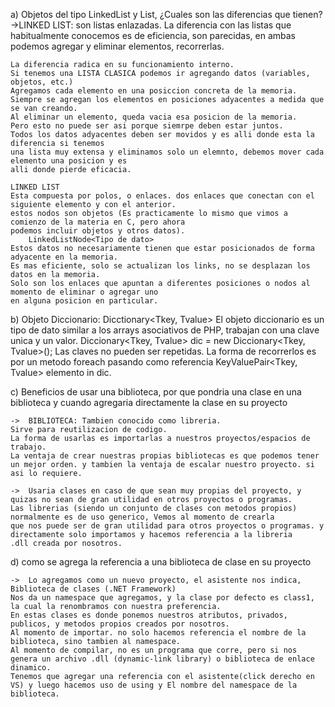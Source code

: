a) Objetos del tipo LinkedList y List, ¿Cuales son las diferencias que tienen?
    ->LINKED LIST: son listas enlazadas.
    La diferencia con las listas que habitualmente conocemos es de eficiencia, son parecidas,
     en ambas podemos agregar y eliminar elementos, recorrerlas.

    La diferencia radica en su funcionamiento interno.
    Si tenemos una LISTA CLASICA podemos ir agregando datos (variables, objetos, etc.) 
    Agregamos cada elemento en una posiccion concreta de la memoria.
    Siempre se agregan los elementos en posiciones adyacentes a medida que se van creando.
    Al eliminar un elemento, queda vacia esa posicion de la memoria. 
    Pero esto no puede ser asi porque siemrpe deben estar juntos. 
    Todos los datos adyacentes deben ser movidos y es alli donde esta la diferencia si tenemos
    una lista muy extensa y eliminamos solo un elemnto, debemos mover cada elemento una posicion y es
    alli donde pierde eficacia.

    LINKED LIST
    Esta compuesta por polos, o enlaces. dos enlaces que conectan con el siguiente elemento y con el anterior.
    estos nodos son objetos (Es practicamente lo mismo que vimos a comienzo de la materia en C, pero ahora
    podemos incluir objetos y otros datos).
        LinkedListNode<Tipo de dato>
    Estos datos no necesariamente tienen que estar posicionados de forma adyacente en la memoria.
    Es mas eficiente, solo se actualizan los links, no se desplazan los datos en la memoria.
    Solo son los enlaces que apuntan a diferentes posiciones o nodos al momento de eliminar o agregar uno
    en alguna posicion en particular.

b) Objeto Diccionario: Dicctionary<Tkey, Tvalue>
    El objeto diccionario es un tipo de dato similar a los arrays asociativos de PHP, trabajan con una clave unica y un valor.
    Diccionary<Tkey, Tvalue> dic = new Diccionary<Tkey, Tvalue>();
    Las claves no pueden ser repetidas.
    La forma de recorrerlos es por un metodo foreach pasando como referencia KeyValuePair<Tkey, Tvalue> elemento in dic.

c) Beneficios de usar una biblioteca, por que pondria una clase en una biblioteca y cuando agregaria
    directamente la clase en su proyecto

    ->  BIBLIOTECA: Tambien conocido como libreria.
    Sirve para reutilizacion de codigo.
    La forma de usarlas es importarlas a nuestros proyectos/espacios de trabajo.
    La ventaja de crear nuestras propias bibliotecas es que podemos tener un mejor orden. y tambien la ventaja de escalar nuestro proyecto. si
    asi lo requiere.

    ->  Usaria clases en caso de que sean muy propias del proyecto, y quizas no sean de gran utilidad en otros proyectos o programas.
    Las librerias (siendo un conjunto de clases con metodos propios) normalmente es de uso generico, Vemos al momento de crearla
    que nos puede ser de gran utilidad para otros proyectos o programas. y directamente solo importamos y hacemos referencia a la libreria
    .dll creada por nosotros.

d) como se agrega la referencia a una biblioteca de clase en su proyecto

    ->  Lo agregamos como un nuevo proyecto, el asistente nos indica, Biblioteca de clases (.NET Framework)
    Nos da un namespace que agregamos, y la clase por defecto es class1, la cual la renombramos con nuestra preferencia.
    En estas clases es donde ponemos nuestros atributos, privados, publicos, y metodos propios creados por nosotros.
    Al momento de importar. no solo hacemos referencia el nombre de la biblioteca, sino tambien al namespace.
    Al momento de compilar, no es un programa que corre, pero si nos genera un archivo .dll (dynamic-link library) o biblioteca de enlace dinamico.
    Tenemos que agregar una referencia con el asistente(click derecho en VS) y luego hacemos uso de using y El nombre del namespace de la biblioteca.
